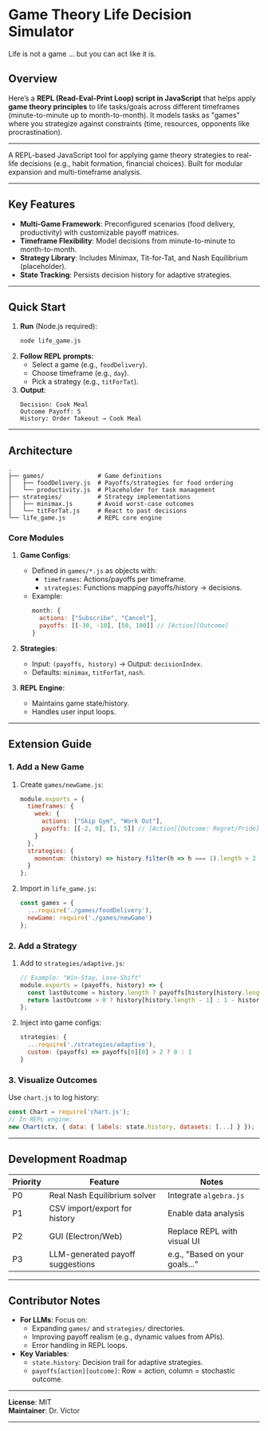 # **Game Theory Life Decision Simulator**
Life is not a game ... but you can act like it is.

## Overview
Here’s a **REPL (Read-Eval-Print Loop) script in JavaScript** that helps apply **game theory principles** to life tasks/goals across different timeframes (minute-to-minute up to month-to-month). It models tasks as "games" where you strategize against constraints (time, resources, opponents like procrastination).

---

A REPL-based JavaScript tool for applying game theory strategies to real-life decisions (e.g., habit formation, financial choices). Built for modular expansion and multi-timeframe analysis.

---

## **Key Features**
- **Multi-Game Framework**: Preconfigured scenarios (food delivery, productivity) with customizable payoff matrices.
- **Timeframe Flexibility**: Model decisions from minute-to-minute to month-to-month.
- **Strategy Library**: Includes Minimax, Tit-for-Tat, and Nash Equilibrium (placeholder).
- **State Tracking**: Persists decision history for adaptive strategies.

---

## **Quick Start**
1. **Run** (Node.js required):
   ```bash
   node life_game.js
   ```
2. **Follow REPL prompts**:
   - Select a game (e.g., `foodDelivery`).
   - Choose timeframe (e.g., `day`).
   - Pick a strategy (e.g., `titForTat`).
3. **Output**:
   ```
   Decision: Cook Meal
   Outcome Payoff: 5
   History: Order Takeout → Cook Meal
   ```

---

## **Architecture**
```text
.
├── games/               # Game definitions
│   ├── foodDelivery.js  # Payoffs/strategies for food ordering
│   └── productivity.js  # Placeholder for task management
├── strategies/          # Strategy implementations
│   ├── minimax.js       # Avoid worst-case outcomes
│   └── titForTat.js     # React to past decisions
└── life_game.js         # REPL core engine
```

### **Core Modules**
1. **Game Configs**:
   - Defined in `games/*.js` as objects with:
     - `timeframes`: Actions/payoffs per timeframe.
     - `strategies`: Functions mapping payoffs/history → decisions.
   - Example:
     ```javascript
     month: {
       actions: ["Subscribe", "Cancel"],
       payoffs: [[-30, -10], [50, 100]] // [Action][Outcome]
     }
     ```

2. **Strategies**:
   - Input: `(payoffs, history)` → Output: `decisionIndex`.
   - Defaults: `minimax`, `titForTat`, `nash`.

3. **REPL Engine**:
   - Maintains game state/history.
   - Handles user input loops.

---

## **Extension Guide**
### **1. Add a New Game**
1. Create `games/newGame.js`:
   ```javascript
   module.exports = {
     timeframes: {
       week: {
         actions: ["Skip Gym", "Work Out"],
         payoffs: [[-2, 0], [3, 5]] // [Action][Outcome: Regret/Pride]
       }
     },
     strategies: {
       momentum: (history) => history.filter(h => h === 1).length > 2 ? 1 : 0
     }
   };
   ```
2. Import in `life_game.js`:
   ```javascript
   const games = {
     ...require('./games/foodDelivery'),
     newGame: require('./games/newGame')
   };
   ```

### **2. Add a Strategy**
1. Add to `strategies/adaptive.js`:
   ```javascript
   // Example: "Win-Stay, Lose-Shift"
   module.exports = (payoffs, history) => {
     const lastOutcome = history.length ? payoffs[history[history.length - 1]][0] : 0;
     return lastOutcome > 0 ? history[history.length - 1] : 1 - history[history.length - 1];
   };
   ```
2. Inject into game configs:
   ```javascript
   strategies: {
     ...require('./strategies/adaptive'),
     custom: (payoffs) => payoffs[0][0] > 2 ? 0 : 1
   }
   ```

### **3. Visualize Outcomes**
Use `chart.js` to log history:
```javascript
const Chart = require('chart.js');
// In REPL engine:
new Chart(ctx, { data: { labels: state.history, datasets: [...] } });
```

---

## **Development Roadmap**
| Priority | Feature                          | Notes                          |
|----------|----------------------------------|--------------------------------|
| P0       | Real Nash Equilibrium solver     | Integrate `algebra.js`         |
| P1       | CSV import/export for history    | Enable data analysis           |
| P2       | GUI (Electron/Web)               | Replace REPL with visual UI    |
| P3       | LLM-generated payoff suggestions | e.g., "Based on your goals..." |

---

## **Contributor Notes**
- **For LLMs**: Focus on:
  - Expanding `games/` and `strategies/` directories.
  - Improving payoff realism (e.g., dynamic values from APIs).
  - Error handling in REPL loops.
- **Key Variables**:
  - `state.history`: Decision trail for adaptive strategies.
  - `payoffs[action][outcome]`: Row = action, column = stochastic outcome.

---

**License**: MIT  
**Maintainer**: Dr. Victor 

--- 
